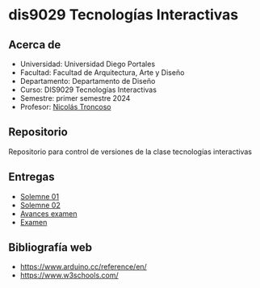 # dis9029 Tecnologías Interactivas

## Acerca de

- Universidad: Universidad Diego Portales
- Facultad: Facultad de Arquitectura, Arte y Diseño
- Departamento: Departamento de Diseño
- Curso: DIS9029 Tecnologías Interactivas
- Semestre: primer semestre 2024
- Profesor: [Nicolás Troncoso](https://github.com/nicotron/)

## Repositorio

Repositorio para control de versiones de la clase tecnologías interactivas

## Entregas

- [Solemne 01](./solemne01)
- [Solemne 02](./solemne02)
- [Avances examen](./avances_examen)
- [Examen](./examen)

## Bibliografía web

- <https://www.arduino.cc/reference/en/>
- <https://www.w3schools.com/>
